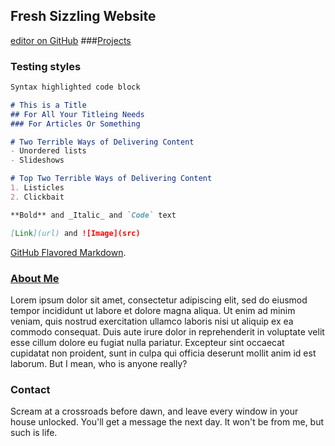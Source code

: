 ## Fresh Sizzling Website

[editor on GitHub](https://github.com/IsometricRogue/fresh-sizzling-website/edit/gh-pages/index.md)
 ###[Projects](https://isometricrogue.github.io/fresh-sizzling-website/projects)

### Testing styles
```markdown
Syntax highlighted code block

# This is a Title
## For All Your Titleing Needs
### For Articles Or Something

# Two Terrible Ways of Delivering Content
- Unordered lists
- Slideshows

# Top Two Terrible Ways of Delivering Content
1. Listicles
2. Clickbait

**Bold** and _Italic_ and `Code` text

[Link](url) and ![Image](src)
```

[GitHub Flavored Markdown](https://guides.github.com/features/mastering-markdown/).

### [About Me]( https://isometricrogue.github.io/fresh-sizzling-website/about)
Lorem ipsum dolor sit amet, consectetur adipiscing elit, sed do eiusmod tempor incididunt ut labore et dolore magna aliqua. Ut enim ad minim veniam, quis nostrud exercitation ullamco laboris nisi ut aliquip ex ea commodo consequat. Duis aute irure dolor in reprehenderit in voluptate velit esse cillum dolore eu fugiat nulla pariatur. Excepteur sint occaecat cupidatat non proident, sunt in culpa qui officia deserunt mollit anim id est laborum.
But I mean, who is anyone really?


### Contact
Scream at a crossroads before dawn, and leave every window in your house unlocked. You'll get a message the next day. It won't be from me, but such is life.

